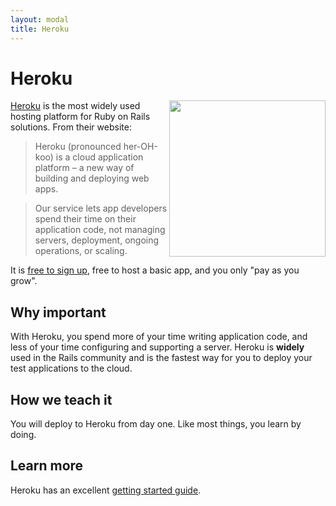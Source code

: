 ```yaml
---
layout: modal
title: Heroku
---
```


Heroku
======

<a href="http://heroku.com">
  <img src="https://d1lpkba4w1baqt.cloudfront.net/heroku-logo-light-234x60.png" width="250" align="right" />
</a>


[Heroku](http://heroku.com/) is the most widely used hosting platform for Ruby on Rails solutions. From their website:

> Heroku (pronounced her-OH-koo) is a cloud application platform – a new way of building and deploying web apps.

> Our service lets app developers spend their time on their application code, not managing servers, deployment, ongoing operations, or scaling.

It is [free to sign up](https://id.heroku.com/signup), free to host a basic app, and you only "pay as you grow".

Why important
---

With Heroku, you spend more of your time writing application code, and less of your time configuring and supporting a server.  Heroku is **widely** used in the Rails community and is the fastest way for you to deploy your test applications to the cloud.

How we teach it
---

You will deploy to Heroku from day one. Like most things, you learn by doing.

Learn more
---

Heroku has an excellent [getting started guide](https://devcenter.heroku.com/articles/getting-started-with-rails4).